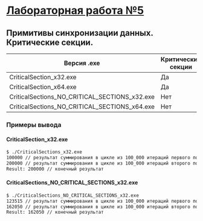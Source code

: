 # [Лабораторная работа №5](https://docs.google.com/document/d/1K39fOoM8axuKAa0DBRQdWzNhzec26daRAMFzrg86sIs/edit)

## Примитивы синхронизации данных. Критические секции.

| Версия .exe                                   | Критические секции |
| --------------------------------------------- | ------------------ |
| CriticalSection_x32.exe                       | Да                 |
| CriticalSection_x64.exe                       | Да                 |
| CriticalSections_NO_CRITICAL_SECTIONS_x32.exe | Нет                |
| CriticalSections_NO_CRITICAL_SECTIONS_x64.exe | Нет                |

### Примеры вывода

#### CriticalSection_x32.exe

```bash
$ ./CriticalSections_x32.exe
100000 // результат суммирования в цикле из 100_000 итераций первого потока
200000 // результат суммирования в цикле из 100_000 итераций второго потока
Result: 200000 // конечный результат
```

#### CriticalSections_NO_CRITICAL_SECTIONS_x32.exe

```bash
$ ./CriticalSections_NO_CRITICAL_SECTIONS_x32.exe
123515 // результат суммирования в цикле из 100_000 итераций первого потока
162050 // результат суммирования в цикле из 100_000 итераций второго потока
Result: 162050 // конечный результат
```

